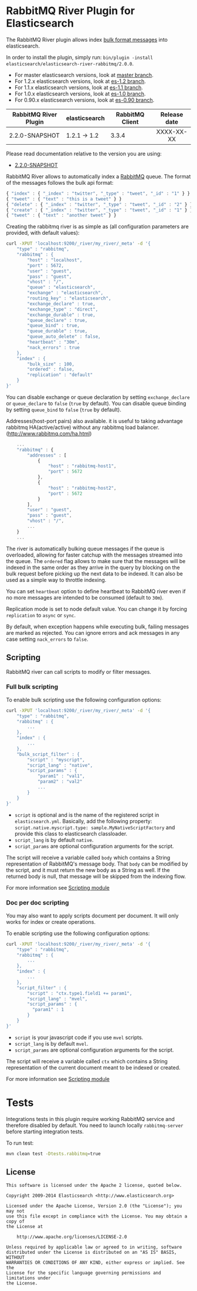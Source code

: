 RabbitMQ River Plugin for Elasticsearch
==================================

The RabbitMQ River plugin allows index [bulk format messages](http://www.elasticsearch.org/guide/reference/api/bulk/) into elasticsearch.

In order to install the plugin, simply run: `bin/plugin -install elasticsearch/elasticsearch-river-rabbitmq/2.0.0`.

* For master elasticsearch versions, look at [master branch](https://github.com/elasticsearch/elasticsearch-river-rabbitmq/tree/master).
* For 1.2.x elasticsearch versions, look at [es-1.2 branch](https://github.com/elasticsearch/elasticsearch-river-rabbitmq/tree/es-1.2).
* For 1.1.x elasticsearch versions, look at [es-1.1 branch](https://github.com/elasticsearch/elasticsearch-river-rabbitmq/tree/es-1.1).
* For 1.0.x elasticsearch versions, look at [es-1.0 branch](https://github.com/elasticsearch/elasticsearch-river-rabbitmq/tree/es-1.0).
* For 0.90.x elasticsearch versions, look at [es-0.90 branch](https://github.com/elasticsearch/elasticsearch-river-rabbitmq/tree/es-0.90).


|    RabbitMQ River Plugin   |    elasticsearch    | RabbitMQ Client | Release date |
|----------------------------|---------------------|-----------------|:------------:|
| 2.2.0-SNAPSHOT             | 1.2.1 -> 1.2        |    3.3.4        |  XXXX-XX-XX  |

Please read documentation relative to the version you are using:

* [2.2.0-SNAPSHOT](https://github.com/elasticsearch/elasticsearch-river-rabbitmq/blob/es-1.2/README.md)

RabbitMQ River allows to automatically index a [RabbitMQ](http://www.rabbitmq.com/) queue. The format of the messages follows the bulk api format:

```javascript
{ "index" : { "_index" : "twitter", "_type" : "tweet", "_id" : "1" } }
{ "tweet" : { "text" : "this is a tweet" } }
{ "delete" : { "_index" : "twitter", "_type" : "tweet", "_id" : "2" } }
{ "create" : { "_index" : "twitter", "_type" : "tweet", "_id" : "1" } }
{ "tweet" : { "text" : "another tweet" } }
```

Creating the rabbitmq river is as simple as (all configuration parameters are provided, with default values):

```sh
curl -XPUT 'localhost:9200/_river/my_river/_meta' -d '{
    "type" : "rabbitmq",
    "rabbitmq" : {
        "host" : "localhost",
        "port" : 5672,
        "user" : "guest",
        "pass" : "guest",
        "vhost" : "/",
        "queue" : "elasticsearch",
        "exchange" : "elasticsearch",
        "routing_key" : "elasticsearch",
        "exchange_declare" : true,
        "exchange_type" : "direct",
        "exchange_durable" : true,
        "queue_declare" : true,
        "queue_bind" : true,
        "queue_durable" : true,
        "queue_auto_delete" : false,
        "heartbeat" : "30m",
        "nack_errors" : true
    },
    "index" : {
        "bulk_size" : 100,
        "ordered" : false,
        "replication" : "default"
    }
}'
```

You can disable exchange or queue declaration by setting `exchange_declare` or `queue_declare` to `false`
(`true` by default).
You can disable queue binding by setting `queue_bind` to `false` (`true` by default).

Addresses(host-port pairs) also available. it is useful to taking advantage rabbitmq HA(active/active) without any rabbitmq load balancer.
(http://www.rabbitmq.com/ha.html)

```javascript
    ...
    "rabbitmq" : {
        "addresses" : [
            {
                "host" : "rabbitmq-host1",
                "port" : 5672
            },
            {
                "host" : "rabbitmq-host2",
                "port" : 5672
            }
        ],
        "user" : "guest",
        "pass" : "guest",
        "vhost" : "/",
        ...
    }
    ...
```

The river is automatically bulking queue messages if the queue is overloaded, allowing for faster catchup with the
messages streamed into the queue. The `ordered` flag allows to make sure that the messages will be indexed in the
same order as they arrive in the query by blocking on the bulk request before picking up the next data to be indexed.
It can also be used as a simple way to throttle indexing.

You can set `heartbeat` option to define heartbeat to RabbitMQ river even if no more messages are intended to be consumed
(default to `30m`).

Replication mode is set to node default value. You can change it by forcing `replication` to `async` or `sync`.

By default, when exception happens while executing bulk, failing messages are marked as rejected.
You can ignore errors and ack messages in any case setting `nack_errors` to `false`.

Scripting
---------

RabbitMQ river can call scripts to modify or filter messages.

### Full bulk scripting

To enable bulk scripting use the following configuration options:

```sh
curl -XPUT 'localhost:9200/_river/my_river/_meta' -d '{
    "type" : "rabbitmq",
    "rabbitmq" : {
        ...
    },
    "index" : {
        ...
    },
    "bulk_script_filter" : {
        "script" : "myscript",
        "script_lang" : "native",
        "script_params" : {
            "param1" : "val1",
            "param2" : "val2"
            ...
        }
    }
}'
```

* `script` is optional and is the name of the registered script in `elasticsearch.yml`. Basically, add the following
property: `script.native.myscript.type: sample.MyNativeScriptFactory` and provide this class to elasticsearch
classloader.
* `script_lang` is by default `native`.
* `script_params` are optional configuration arguments for the script.

The script will receive a variable called `body` which contains a String representation of RabbitMQ's message body.
That `body` can be modified by the script, and it must return the new body as a String as well.
If the returned body is null, that message will be skipped from the indexing flow.

For more information see [Scripting module](http://www.elasticsearch.org/guide/reference/modules/scripting/)

### Doc per doc scripting

You may also want to apply scripts document per document. It will only works for index or create operations.

To enable scripting use the following configuration options:

```sh
curl -XPUT 'localhost:9200/_river/my_river/_meta' -d '{
    "type" : "rabbitmq",
    "rabbitmq" : {
        ...
    },
    "index" : {
        ...
    },
    "script_filter" : {
        "script" : "ctx.type1.field1 += param1",
        "script_lang" : "mvel",
        "script_params" : {
          "param1" : 1
        }
    }
}'
```

* `script` is your javascript code if you use `mvel` scripts.
* `script_lang` is by default `mvel`.
* `script_params` are optional configuration arguments for the script.

The script will receive a variable called `ctx` which contains a String representation of the current document
meant to be indexed or created.

For more information see [Scripting module](http://www.elasticsearch.org/guide/reference/modules/scripting/)

Tests
=====

Integrations tests in this plugin require working RabbitMQ service and therefore disabled by default. 
You need to launch locally `rabbitmq-server` before starting integration tests.

To run test:

```sh
mvn clean test -Dtests.rabbitmq=true 
```


License
-------

    This software is licensed under the Apache 2 license, quoted below.

    Copyright 2009-2014 Elasticsearch <http://www.elasticsearch.org>

    Licensed under the Apache License, Version 2.0 (the "License"); you may not
    use this file except in compliance with the License. You may obtain a copy of
    the License at

        http://www.apache.org/licenses/LICENSE-2.0

    Unless required by applicable law or agreed to in writing, software
    distributed under the License is distributed on an "AS IS" BASIS, WITHOUT
    WARRANTIES OR CONDITIONS OF ANY KIND, either express or implied. See the
    License for the specific language governing permissions and limitations under
    the License.
